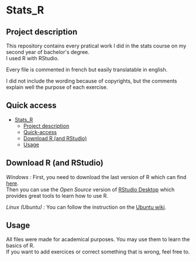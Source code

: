 # Stats_R


## Project description

This repository contains every pratical work I did in the stats course on my second year of bachelor's degree.<br> 
I used R with RStudio.

Every file is commented in french but easily translatable in english.

I did not include the wording because of copyrights, but the comments explain well the purpose of each exercise.


## Quick access

- [Stats_R](#Stats_R)
  - [Project description](##Project-description)
  - [Quick-access](##Quick-access)
  - [Download R (and RStudio)](###Download-R-(and-RStudio))
  - [Usage](##Usage)


## Download R (and RStudio)

_Windows :_
First, you need to download the last version of R which can find [here](https://cran.r-project.org/bin/windows/base/).<br>
Then you can use the _Open Source_ version of [RStudio Desktop](https://posit.co/download/rstudio-desktop/) which provides great tools to learn how to use R.

_Linux (Ubuntu) :_
You can follow the instruction on the [Ubuntu wiki](https://doc.ubuntu-fr.org/r).

## Usage

All files were made for academical purposes. You may use them to learn the basics of R.<br>
If you want to add exercices or correct something that is wrong, feel free to.
